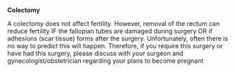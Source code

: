 **Colectomy**

A colectomy does not affect fertility. However, removal of the rectum can reduce fertility IF the fallopian tubes are damaged during surgery OR if adhesions (scar tissue) forms after the surgery. Unfortunately, often there is no way to predict this will happen. Therefore, if you require this surgery or have had this surgery, please discuss with your surgeon and gynecologist/obstetrician regarding your plans to become pregnant
